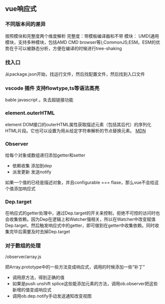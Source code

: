 
## vue响应式

### 不同版本间的差异

按照模块和完整度两个维度解析
完整度：带模板编译器和不带
模块： UMD(通用模块，支持多种模块，包括AMD CMD browser等);CommonJS;ESM。ESM的优势在于可以被静态分析，方便在编译的时候进行tree-shaking

### 找入口

从package.json开始，找运行文件，然后找配置文件，然后找到入口文件

### vscode 插件 支持flowtype,ts等语法高亮

bable javascript 。失去超链接功能

### element.outerHTML

 element  DOM接口的outerHTML属性获取描述元素（包括其后代）的序列化HTML片段。它也可以设置为用从给定字符串解析的节点替换元素。
[MDN](https://developer.mozilla.org/zh-CN/docs/Web/API/Element/outerHTML  )

### Observer

给每个对象或数组递归添加getter和setter
* 依赖收集  添加到dep
* 派发更新  发送notify

如果一个值的已经是描述对象，并且configurable === flase，那么vue不会给这个值添加响应式


### Dep.target

在响应式的getter处理中，通过Dep.target的开关来控制，拒绝不可控的访问时也会收集依赖。因为Dep在逻辑上和Watcher强相关，所以在Watcher中改变赋值Dep.target，然后触发响应式中的getter，即可做到在getter中收集依赖。同时收集完毕后需要及时去掉Dep.target


### 对于数组的处理
/observer/array.js

把Array.prototype中的一些方法变成响应式，调用的时候添加一些“补丁”

* 调用原方法，得到正确的值
* 如果是push unshift splice这些能添加元素的方法，调用ob.observer把这些新增的值变成响应式
* 调用ob.dep.notify手动发送通知改变视图